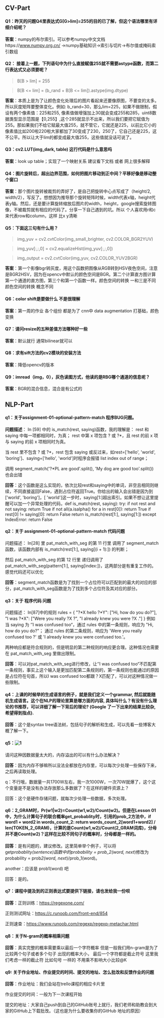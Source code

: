 ## CV-Part

#### Q1：昨天的问题Q4里表达式G[G>lim]=255的目的已了解，但这个语法哪里有详细介绍呢？

**答案**：numpy的布尔索引。可以参考numpy中文文档https://www.numpy.org.cn/  ->numpy基础知识->索引与切片->布尔值或掩码索引数组

#### Q2： 接着上一题，下列语句中为什么直接赋值255就不需要astype函数，而第二行表达式又必须要呢？

> B[B > lim] = 255

> B[B <= lim] = (b_rand + B[B <= lim]).astype(img.dtype)

**答案**：本质上是为了让颜色变化处理后的图片看起来还要像原图，不要变的太多。所以灰度矩阵要整体变化。例如: b_rand=30，那么lim=225，如果不做限制，假设有两个像素值：225和255, 像素值做增强加上30就会变成255和285，uint8数据类型显示范围是【0,255】,这个285就显示不出来，所以我们要把它赋值为255。那如果我们不给它赋最大值255，就不管它，它就还是225，以前比它小的像素值比如200啦220啦大家都加了30变成了230，250了，它自己还是225，这不公平。所以让大于lim的都变成最大值255，这些值就没话可说了。

#### Q3：cv2.LUT(img_dark, table) 这行代码是什么意思吗

**答案**：look up table；实现了一个映射关系 建议看下文档 或者 网上很多解释

#### Q4：图片旋转后，超出边界范围，如何把图片移动到正中间？平移好像是移动整个窗口

**答案**：那个图片旋转被裁剪的弄好了，是自己把旋转中心点写成了（height/2, width/2），写反了。想想因为推导那个旋转矩阵时候，width代表x轴，height代表y轴。然后，还是要计算旋转缩放后图片的width，height，google搜索旋转图像，不被裁剪就有相应的代码了。分享一下自己遇到的坑。所以 个人喜欢用r和c来代表row和column，这样 比x y清晰

#### Q5：下面这三句有什么用？

> img_yuv = cv2.cvtColor(img_small_brighter, cv2.COLOR_BGR2YUV)

> img_yuv[:,:,0] = cv2.equalizeHist(img_yuv[:,:,0])  

> img_output = cv2.cvtColor(img_yuv, cv2.COLOR_YUV2BGR) 



**答案**：第一个影像bgr转灰度，用这个函数把图像从RGB转到HSV夜色空间，注意是BGR2HSV，因为在opencv中默认的颜色空间是BGR。第二个计算直方图计算第一个通道的直方图，第三个和第一个函数一样。颜色空间的转换 一和三是不同颜色空间的转换 概念不同

#### Q6：color shift是要做什么  不是很理解

**答案**：第一周的作业 各个组份 都是为了 cnn中 data augmentation 打基础，颜色变换

#### Q7：请问resize的五种差值方法哪种好一些

**答案**：默认就行 通常bilinear就可以

#### Q8：求有sift方法的cv2模块的安装方法

**答案**：降低opencv的版本

#### Q9：imread（img，0），灰色读图方式，他读的是RBG哪个通道的信息呢？

**答案**：BGR的混合信息，混合是有公式的

## NLP-Part

#### q1：关于assignment-01-optional-pattern-match 程序BUG问题。

**问题描述**：
In [59] 中的 is_match(rest, saying)函数，我的理解是：
rest 和 saying 中每一项都相同时，为真；
rest 中第 x 项包含 ? 或 ?*，且 rest 的前 x 项与 saying 的前 x 项相同时为真。


当 rest 里不包含 ? 或 ?*，rest 包含 saying 或反过来，如rest=['hello', 'world', 'boring']、saying=['hello', 'world']时程序会报错  list index out of range；


调用 segment_match('?*PL are good'.split(), 'My dog are good too'.split()) 也会出错

**回答**：这个函数是这么实现的，依次比较rest和saying中的单词，非空且相同则继续，不同直接返回False，遇到占位符返回True。你给出的输入会出错是因为到['world', 'boring']，[ 'world']这一步时，saying[1:]超出索引。如果不想让这里提醒可以加一个异常处理的代码，def is_match(rest, saying):
try:
if not rest and not saying:
return True
if not all(a.isalpha() for a in rest[0]):
return True
if rest[0] != saying[0]:
return False
return is_match(rest[1:], saying[1:])
except IndexError:
return False

#### q2：关于 assignment-01-optional-pattern-match 代码问题

问题描述：
In[28] 里 pat_match_with_seg 的第 11 行里 调用了 segment_match 函数，该函数内部有 is_match(rest[1:], saying[(i + 1):]) 的判断；

然后 pat_match_with_seg 的第 12 行里 递归调用了 pat_match_with_seg(pattern[1:], saying[index:])，这两部分是有重复工作的。感觉代码还可以优化

**回答**：segment_match函数是为了找到一个占位符可以匹配到的最大的对应的部分，pat_match_with_seg函数是为了找到多个占位符及其对应的部分。

#### q3：关于 程序代码 问题

问题描述：
In[87]中的规则
rules = {
    "?*X hello ?*Y": ["Hi, how do you do?"],
    "I was ?*X": ["Were you really ?X ?", "I already knew you were ?X ."]
}
例如当 saying 为 ‘’I was confused too“，通过 rules 中的第一条规则，响应为 "Hi, how do you do?"；
通过 rules 的第二条规则，响应为 'Were you really confused too ?' 或 'I already knew you were confused too.'。

两种响应都是符合规则的，但是明显的第二种规则的响应更合理。这种情况也需要在 pat_match_with_seg 里做出限制。

**回答**：可以对pat_match_with_seg进行修改，让‘’I was confused too“不匹配第一条规则，事实上这个输入是更加匹配第二条规则的，第一条规则也能通过的原因是占位符在句首，所以I was confused too都跟？X匹配了，可以对这种情况做一些限制。

#### q4：上课的时候举的生成语言的例子，就是我们定义一个grammar, 然后就能随机生成语言。这个在NLP的理论里算是哪方面的内容, 具体叫什么？有没有什么理论的书推荐，可以详细了解一下背后的理论? (Google 了一下出来的结果比较杂, 希望得到指点). 

**回答**：这个是syntax tree语法树，包括句子的解析和生成，可以先看一些博客大概了解一下。

#### q5：![1](/Users/zhouleifeng/Downloads/第四期项目/assets/1.png)

请问这种因数据量太大的，内存溢出的可以有什么办法解决？

 **回答**：因为内存不够嘛所以没法全都放在内存里，可以每次少处理一些保存下来，之后再读取处理。

q：不行哦，数据量一共1700W左右，我一次1000W，一次70W就爆了，这个这个变量是不是没有办法存放那么多数据了？在这样的硬件资源上？

回答：这个是硬件存储问题，就每次少处理一些数据，多次处理。

#### q6：2_GRAM时，Pr(w1|w2)=Count(w1,w2)/Count(w2)。但是在Lesson 01中，为什么计算句子的联合概率get_probablity时，引用的prob_2方法中，if word1 + word2 in words_count_2: return words_count_2[word1+word2] / len(TOKEN_2_GRAM)，计算的是Count(w1,w2)/Count(2_GRAM词库)，分母并不是Count(w2)？这样在比较不同句子的概率时，分母都是一样的。

 **回答**：是有问题的，建议修改。这里简单举个例子，可以将get*probablity(sentence)函数中的probability = prob_2(word, next*)修改为probability = prob*2(word, next*)/prob_1(word)。

another：应该是 prob1(word) 吧

回答：是的。

#### q7：课程中提及到的正则表达式要提供下链接，请也发给我一份呗

 **回答**：正则训练：https://regexone.com/

正则测试网址：https://c.runoob.com/front-end/854

正则速查：https://www.runoob.com/regexp/regexp-metachar.html

#### q8：关于N-gram的概率相乘问题

 **回答**：真实完整的概率需要乘以最后一个字符概率  但是一般我们用n-gram是为了比较两个句子或者多个句子 出现的概率大小， 最后一个字符都是截止符号 这里我们考虑一样的截止符 比如句号 一样的 不用乘不影响大小比较@K

#### q9: 关于作业地址、作业提交的时间、提交的地址、怎么批改和反馈作业的问题

**回答**：作业地址：我们会站在trello课程的相应卡片里

作业提交的时间：一般为下一次课程开始

提交的地址：大家自己push到自己的GitHub账号上就行，我们老师和助教会到大家的GitHub上下载批改。（这也是为什么要收集你的GitHub 地址的原因）
